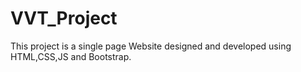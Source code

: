 # VVT_Project
This project is a single page Website designed and developed using HTML,CSS,JS and Bootstrap.

